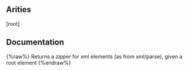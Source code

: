 ## Arities
[root]

## Documentation
{%raw%}
Returns a zipper for xml elements (as from xml/parse),
  given a root element
{%endraw%}
